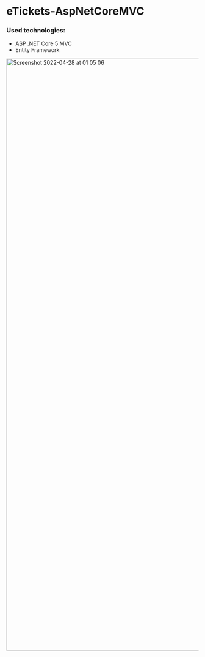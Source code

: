 # eTickets-AspNetCoreMVC

### Used technologies:
* ASP .NET Core 5 MVC
* Entity Framework
<img width="1552" alt="Screenshot 2022-04-28 at 01 05 06" src="https://user-images.githubusercontent.com/53772525/165640537-3225f025-5e61-4648-8e8e-12c2c38e9120.png">
